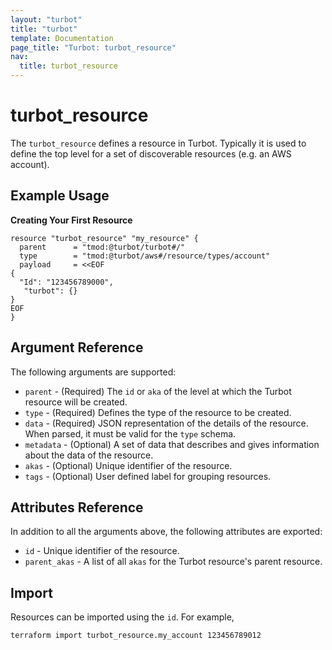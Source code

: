 ```yaml
---
layout: "turbot"
title: "turbot"
template: Documentation
page_title: "Turbot: turbot_resource"
nav:
  title: turbot_resource
---
```


# turbot_resource

The `turbot_resource` defines a resource in Turbot. Typically it is used to define the top level for a set of discoverable resources (e.g. an AWS account).

## Example Usage

**Creating Your First Resource**

```hcl
resource "turbot_resource" "my_resource" {
  parent      = "tmod:@turbot/turbot#/"
  type        = "tmod:@turbot/aws#/resource/types/account"
  payload     = <<EOF
{
  "Id": "123456789000",
   "turbot": {}
}
EOF
}
```

## Argument Reference

The following arguments are supported:

- `parent` - (Required) The `id` or `aka` of the level at which the Turbot resource will be created.
- `type` - (Required) Defines the type of the resource to be created.
- `data` - (Required) JSON representation of the details of the resource. When parsed, it must be valid for the `type` schema.
- `metadata` - (Optional) A set of data that describes and gives information about the data of the resource.
- `akas` - (Optional) Unique identifier of the resource.
- `tags` - (Optional) User defined label for grouping resources.

## Attributes Reference

In addition to all the arguments above, the following attributes are exported:

- `id` - Unique identifier of the resource.
- `parent_akas` - A list of all `akas` for the Turbot resource's parent resource.

## Import

Resources can be imported using the `id`. For example,

```
terraform import turbot_resource.my_account 123456789012
```
